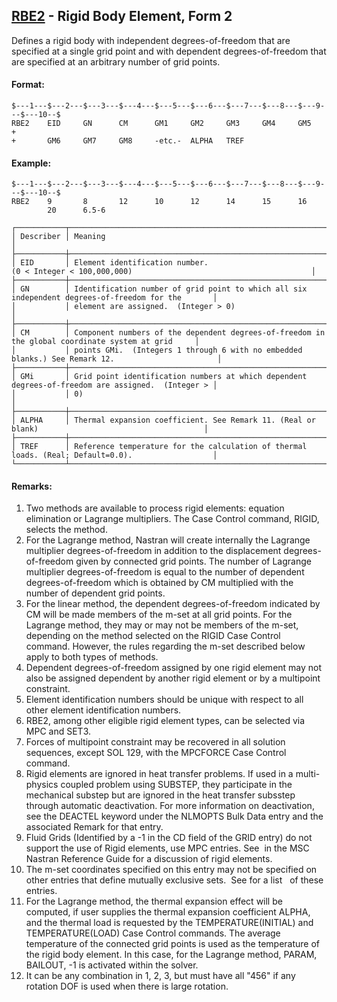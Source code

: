 ## [RBE2](https://help.hexagonmi.com/bundle/MSC_Nastran_2022.4/page/Nastran_Combined_Book/qrg/bulkqrs/TOC.RBE2.xhtml) - Rigid Body Element, Form 2

Defines a rigid body with independent degrees-of-freedom that are specified at a single grid point and with dependent degrees-of-freedom that are specified at an arbitrary number of grid points.

#### Format:

```nastran
$---1---$---2---$---3---$---4---$---5---$---6---$---7---$---8---$---9---$---10--$
RBE2    EID     GN      CM      GM1     GM2     GM3     GM4     GM5     +       
+       GM6     GM7     GM8     -etc.-  ALPHA   TREF                            
```

#### Example:

```nastran
$---1---$---2---$---3---$---4---$---5---$---6---$---7---$---8---$---9---$---10--$
RBE2    9       8       12      10      12      14      15      16              
        20      6.5-6                                                           
```

```text
┌───────────┬───────────────────────────────────────────────────────────────────────────────────────────────────┐
│ Describer │ Meaning                                                                                           │
├───────────┼───────────────────────────────────────────────────────────────────────────────────────────────────┤
│ EID       │ Element identification number. (0 < Integer < 100,000,000)                                        │
├───────────┼───────────────────────────────────────────────────────────────────────────────────────────────────┤
│ GN        │ Identification number of grid point to which all six independent degrees-of-freedom for the       │
│           │ element are assigned.  (Integer > 0)                                                              │
├───────────┼───────────────────────────────────────────────────────────────────────────────────────────────────┤
│ CM        │ Component numbers of the dependent degrees-of-freedom in the global coordinate system at grid     │
│           │ points GMi.  (Integers 1 through 6 with no embedded blanks.) See Remark 12.                       │
├───────────┼───────────────────────────────────────────────────────────────────────────────────────────────────┤
│ GMi       │ Grid point identification numbers at which dependent degrees-of-freedom are assigned.  (Integer > │
│           │ 0)                                                                                                │
├───────────┼───────────────────────────────────────────────────────────────────────────────────────────────────┤
│ ALPHA     │ Thermal expansion coefficient. See Remark 11. (Real or blank)                                     │
├───────────┼───────────────────────────────────────────────────────────────────────────────────────────────────┤
│ TREF      │ Reference temperature for the calculation of thermal loads. (Real; Default=0.0).                  │
└───────────┴───────────────────────────────────────────────────────────────────────────────────────────────────┘
```

#### Remarks:

1. Two methods are available to process rigid elements: equation elimination or Lagrange multipliers. The Case Control command, RIGID, selects the method.
2. For the Lagrange method, Nastran will create internally the Lagrange multiplier degrees-of-freedom in addition to the displacement degrees-of-freedom given by connected grid points. The number of Lagrange multiplier degrees-of-freedom is equal to the number of dependent degrees-of-freedom which is obtained by CM multiplied with the number of dependent grid points.
3. For the linear method, the dependent degrees-of-freedom indicated by CM will be made members of the m-set at all grid points. For the Lagrange method, they may or may not be members of the m-set, depending on the method selected on the RIGID Case Control command. However, the rules regarding the m-set described below apply to both types of methods.
4. Dependent degrees-of-freedom assigned by one rigid element may not also be assigned dependent by another rigid element or by a multipoint constraint.
5. Element identification numbers should be unique with respect to all other element identification numbers.
6. RBE2, among other eligible rigid element types, can be selected via MPC and SET3.
7. Forces of multipoint constraint may be recovered in all solution sequences, except SOL 129, with the MPCFORCE Case Control command.
8. Rigid elements are ignored in heat transfer problems. If used in a multi-physics coupled problem using SUBSTEP, they participate in the mechanical substep but are ignored in the heat transfer subsstep through automatic deactivation. For more information on deactivation, see the DEACTEL keyword under the NLMOPTS Bulk Data entry and the associated Remark   for that entry.
9. Fluid Grids (Identified by a -1 in the CD field of the GRID entry) do not support the use of Rigid elements, use MPC entries. See   in the  MSC Nastran Reference Guide  for a discussion of rigid elements.
10. The m-set coordinates specified on this entry may not be specified on other entries that define mutually exclusive sets.  See   for a list   of these entries.
11. For the Lagrange method, the thermal expansion effect will be computed, if user supplies the thermal expansion coefficient ALPHA, and the thermal load is requested by the TEMPERATURE(INITIAL) and TEMPERATURE(LOAD) Case Control commands. The average temperature of the connected grid points is used as the temperature of the rigid body element. In this case, for the Lagrange method, PARAM, BAILOUT, -1 is activated within the solver.
12. It can be any combination in 1, 2, 3, but must have all "456" if any rotation DOF is used when there is large rotation.
